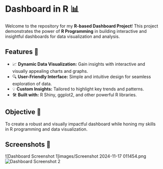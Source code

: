 # Dashboard in R 📊  

Welcome to the repository for my **R-based Dashboard Project**! This project demonstrates the power of **R Programming** in building interactive and insightful dashboards for data visualization and analysis.  

## Features 🚀  
- 📈 **Dynamic Data Visualization:** Gain insights with interactive and visually appealing charts and graphs.  
- 🔍 **User-Friendly Interface:** Simple and intuitive design for seamless exploration of data.  
- 💡 **Custom Insights:** Tailored to highlight key trends and patterns.  
- 🛠️ **Built with:** R Shiny, ggplot2, and other powerful R libraries.  

## Objective 🎯  
To create a robust and visually impactful dashboard while honing my skills in R programming and data visualization.  

## Screenshots 📸  

![Dashboard Screenshot 1]images/Screenshot 2024-11-17 011454.png  
![Dashboard Screenshot 2](path/to/screenshot2.png)  

